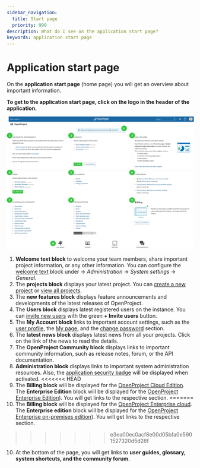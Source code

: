 ```yaml
---
sidebar_navigation:
  title: Start page
  priority: 990
description: What do I see on the application start page?
keywords: application start page
---
```


# Application start page

On the **application start page** (home page) you will get an overview about important information.

**To get to the application start page, click on the logo in the header of the application.**

![User-guide-application-start-page](User-guide-application-start-page.png)

1. **Welcome text block** to welcome your team members, share important project information, or any other information. You can configure the [welcome text](../../system-admin-guide/system-settings/general-settings/#welcome-block-text) block under -> *Administration* -> *System settings* -> *General*.
2. The **projects block** displays your latest project. You can [create a new project](../../getting-started/projects/#create-a-new-project) or [view all projects](../../user-guide/projects/#projects-list).
3. The **new features block** displays feature announcements and developments of the latest releases of OpenProject.
4. The **Users block** displays latest registered users on the instance. You can [invite new users](../../getting-started/invite-members/) with the green **+ Invite users** button.
5. The **My Account block** links to important account settings, such as the [user profile](../../getting-started/my-account/#edit-your-user-information), the [My page](../../getting-started/my-page/), and the [change password](../../getting-started/sign-in-registration/#reset-your-password) section.
6. The **latest news block** displays latest news from all your projects. Click on the link of the news to read the details.
7. The **OpenProject Community block** displays links to important community information, such as release notes, forum, or the API documentation.
8. **Administration block** displays links to important system administration resources. Also, the [application security badge](../../system-admin-guide/system-settings/general-settings/) will be displayed when activated.
<<<<<<< HEAD
9. The **Billing block** will be displayed for the [OpenProject Cloud Edition](../../enterprise-guide/enterprise-cloud-guide). The **Enterprise Edition** block will be displayed for the [OpenProject Enterprise Edition](../../enterprise-guide/enterprise-on-premises-guide)). You will get links to the respective section.
=======
9. The **Billing block** will be displayed for the [OpenProject Enterprise cloud](../../enterprise-guide/enterprise-cloud-guide). The **Enterprise edition** block will be displayed for the [OpenProject Enterprise on-premises edition](../../enterprise-guide/enterprise-on-premises-guide)). You will get links to the respective section.
>>>>>>> e3ea00ec0acf8e00d05bfa0e5901527320d5d26f
10. At the bottom of the page, you will get links to **user guides, glossary, system shortcuts, and the community forum**.
